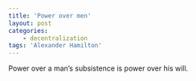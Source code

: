 ```yaml
---
title: 'Power over men'
layout: post
categories:
    - decentralization
tags: 'Alexander Hamilton'
---
```


Power over a man’s subsistence is power over his will.
